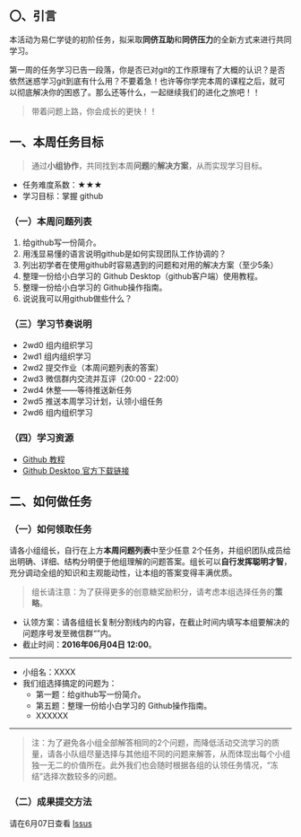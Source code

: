 ## 〇、引言


本活动为易仁学徒的初阶任务，拟采取**同侪互助**和**同侪压力**的全新方式来进行共同学习。

第一周的任务学习已告一段落，你是否已对git的工作原理有了大概的认识？是否依然迷惑学习git到底有什么用？不要着急！也许等你学完本周的课程之后，就可以彻底解决你的困惑了。那么还等什么，一起继续我们的进化之旅吧！！

> 带着问题上路，你会成长的更快！！

## 一、本周任务目标
> 通过**小组协作**，共同找到本周**问题**的**解决方案**，从而实现学习目标。

- 任务难度系数：★★★
- 学习目标：掌握 github 

### （一）本周问题列表
1. 给github写一份简介。
2. 用浅显易懂的语言说明github是如何实现团队工作协调的？
3. 列出初学者在使用github时容易遇到的问题和对用的解决方案（至少5条）
4. 整理一份给小白学习的 Github Desktop（github客户端）使用教程。
5. 整理一份给小白学习的 Github操作指南。
6. 说说我可以用github做些什么？
  		  
### （三）学习节奏说明

- 2wd0 组内组织学习
- 2wd1 组内组织学习
- 2wd2 提交作业（本周问题列表的答案）
- 2wd3 微信群内交流并互评（20:00 - 22:00）
- 2wd4 休整——等待推送新任务
- 2wd5 推送本周学习计划，认领小组任务
- 2wd6 组内组织学习

### （四）学习资源
 
- [ Github 教程][1]
- [ Github Desktop 官方下载链接][2]
 
 ## 二、如何做任务

### （一）如何领取任务

请各小组组长，自行在上方**本周问题列表**中至少任意 2个任务，并组织团队成员给出明确、详细、结构分明便于他组理解的问题答案。组长可以**自行发挥聪明才智**，充分调动全组的知识和主观能动性，让本组的答案变得丰满优质。

> 组长请注意：为了获得更多的创意糖奖励积分，请考虑本组选择任务的**策略**。

- 认领方案：请各组组长复制分割线内的内容，在截止时间内填写本组要解决的问题序号发至微信群“”内。
- 截止时间：**2016年06月04日 12:00**。

-------
- 小组名：XXXX
- 我们组选择搞定的问题为：
	- 第一题：给github写一份简介。
	- 第五题：整理一份给小白学习的 Github操作指南。
	- XXXXXX
		
-------

> 注：为了避免各小组全部解答相同的2个问题，而降低活动交流学习的质量，请各小队组尽量选择与其他组不同的问题来解答，从而体现出每个小组独一无二的价值所在。此外我们也会随时根据各组的认领任务情况，“冻结”选择次数较多的问题。

### （二）成果提交方法

请在6月07日查看 [Issus](https://github.com/runwithcc/HTWAAG/issues)

[1]:	http://www.worldhello.net/gotgithub/
[2]:	https://desktop.github.com/
